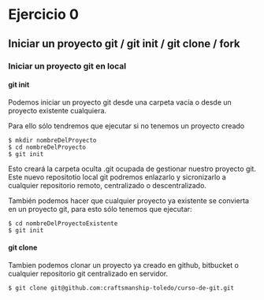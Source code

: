 # Ejercicio 0

## Iniciar un proyecto git / git init / git clone / fork

### Iniciar un proyecto git en local

#### git init

Podemos iniciar un proyecto git desde una carpeta vacía o desde un proyecto existente cualquiera.

Para ello sólo tendremos que ejecutar si no tenemos un proyecto creado

```
$ mkdir nombreDelProyecto
$ cd nombreDelProyecto
$ git init
```
Esto creará la carpeta oculta .git ocupada de gestionar nuestro proyecto git.
Este nuevo repositotio local git podremos enlazarlo y sicronizarlo a cualquier repositorio remoto, centralizado o descentralizado.

También podemos hacer que cualquier proyecto ya existente se convierta en un proyecto git, para esto sólo tenemos que ejecutar:

```
$ cd nombreDelProyectoExistente
$ git init
```
#### git clone

Tambien podemos clonar un proyecto ya creado en github, bitbucket o cualquier repositorio git centralizado en servidor.

```
$ git clone git@github.com:craftsmanship-toledo/curso-de-git.git
```
